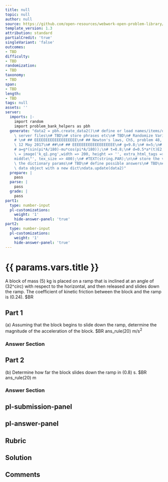 ```yaml
---
title: null
topic: null
author: null
source: https://github.com/open-resources/webwork-open-problem-library/tree/master/Contrib/BrockPhysics/College_Physics_Urone/5.Friction_Drag_and_Elasticity/ch5-48.pg
template_version: 1.3
attribution: standard
partialCredit: 'true'
singleVariant: 'false'
outcomes:
- TBD
difficulty:
- TBD
randomization:
- TBD
taxonomy:
- TBD
span:
- TBD
length:
- TBD
tags: null
assets: ''
server:
  imports: |-
    import random
    import problem_bank_helpers as pbh
  generate: "data2 = pbh.create_data2()\n# define or load names/items/objects from\
    \ server files\n# TBD\n# store phrases etc\n# TBD\n# Randomize Variables\n# \n\
    # \n# ## EEEEEEEEEEEEEEEEEEE\n# ## Newton's laws, Ch5, problem 48, D'Agostino,\
    \ 12 May 2017\n# ##\n# ## EEEEEEEEEEEEEEEEEEE\n# g=9.8;\n# m=5;\n# A=32;\n# mu=0.24;\n\
    # a=g*(sin(pi*A/180)-mu*cos(pi*A/180));\n# t=0.8;\n# d=0.5*a*(t)E2;\n# #string\
    \ = image('k_q1.png',width => 200, height => '', extra_html_tags =>\n# #'align=\"\
    middle\"', tex_size => 400);\n# #TEXT(string.PAR);\n\n# store the variables in\
    \ the dictionary params\n# TBD\n# define possible answers\n# TBD\n# Update the\
    \ data object with a new dict\ndata.update(data2)"
  prepare: |
    pass
  parse: |
    pass
  grade: |
    pass
part1:
  type: number-input
  pl-customizations:
    weight: '1'
    hide-answer-panel: 'true'
part2:
  type: number-input
  pl-customizations:
    weight: '1'
    hide-answer-panel: 'true'
---
```


# {{ params.vars.title }} 


A block of mass (5) kg is placed on a ramp that is inclined at an angle of (32^circ) with respect to the horizontal, and then released and slides down the ramp. The coefficient of kinetic friction between the block and the ramp is (0.24).  $BR

## Part 1 
(a) Assuming that the block begins to slide down the ramp, determine the magnitude of the acceleration of the block. $BR ans_rule(20)  m/s<sup>2</sup> 


 ### Answer Section

## Part 2 
(b) Determine how far the block slides down the ramp in (0.8) s. $BR ans_rule(20)  m 


 ### Answer Section


## pl-submission-panel 


## pl-answer-panel 


## Rubric 


## Solution 


## Comments 


